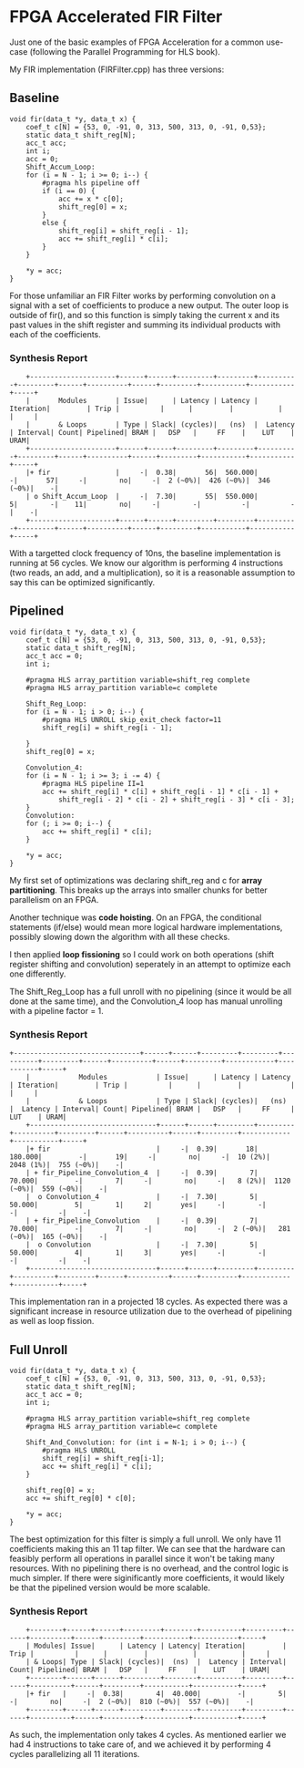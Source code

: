 # FPGA Accelerated FIR Filter

Just one of the basic examples of FPGA Acceleration for a common use-case (following the Parallel Programming for HLS book).

My FIR implementation (FIRFilter.cpp) has three versions:

## Baseline
```
void fir(data_t *y, data_t x) {
    coef_t c[N] = {53, 0, -91, 0, 313, 500, 313, 0, -91, 0,53};
    static data_t shift_reg[N];
    acc_t acc;
    int i;
    acc = 0;
    Shift_Accum_Loop:
    for (i = N - 1; i >= 0; i--) {
        #pragma hls pipeline off
        if (i == 0) {
            acc += x * c[0];
            shift_reg[0] = x;
        } 
        else {
            shift_reg[i] = shift_reg[i - 1];
            acc += shift_reg[i] * c[i];
        }
    }   
    
    *y = acc;
}
```
For those unfamiliar an FIR Filter works by performing convolution on a signal with a set of coefficients to produce a new output. The outer loop is outside of fir(), and so this function is simply taking the current x and its past values in the shift register and summing its individual products with each of the coefficients.

### Synthesis Report
```
    +---------------------+------+------+---------+---------+----------+---------+------+----------+------+---------+-----------+-----------+-----+
    |       Modules       | Issue|      | Latency | Latency | Iteration|         | Trip |          |      |         |           |           |     |
    |       & Loops       | Type | Slack| (cycles)|   (ns)  |  Latency | Interval| Count| Pipelined| BRAM |   DSP   |     FF    |    LUT    | URAM|
    +---------------------+------+------+---------+---------+----------+---------+------+----------+------+---------+-----------+-----------+-----+
    |+ fir                |     -|  0.38|       56|  560.000|         -|       57|     -|        no|     -|  2 (~0%)|  426 (~0%)|  346 (~0%)|    -|
    | o Shift_Accum_Loop  |     -|  7.30|       55|  550.000|         5|        -|    11|        no|     -|        -|          -|          -|    -|
    +---------------------+------+------+---------+---------+----------+---------+------+----------+------+---------+-----------+-----------+-----+
```

With a targetted clock frequency of 10ns, the baseline implementation is running at 56 cycles. We know our algorithm is performing 4 instructions (two reads, an add, and a multiplication), so it is a reasonable assumption to say this can be optimized significantly.

## Pipelined

```
void fir(data_t *y, data_t x) {
    coef_t c[N] = {53, 0, -91, 0, 313, 500, 313, 0, -91, 0,53};
    static data_t shift_reg[N];
    acc_t acc = 0;
    int i;

    #pragma HLS array_partition variable=shift_reg complete
    #pragma HLS array_partition variable=c complete

    Shift_Reg_Loop:
    for (i = N - 1; i > 0; i--) {
        #pragma HLS UNROLL skip_exit_check factor=11
        shift_reg[i] = shift_reg[i - 1];
            
    }
    shift_reg[0] = x; 

    Convolution_4:
    for (i = N - 1; i >= 3; i -= 4) {
        #pragma HLS pipeline II=1
        acc += shift_reg[i] * c[i] + shift_reg[i - 1] * c[i - 1] +
            shift_reg[i - 2] * c[i - 2] + shift_reg[i - 3] * c[i - 3];
    }
    Convolution:
    for (; i >= 0; i--) {
        acc += shift_reg[i] * c[i];
    }

    *y = acc;
}
```
My first set of optimizations was declaring shift_reg and c for **array partitioning**. This breaks up the arrays into smaller chunks for better parallelism on an FPGA.

Another technique was **code hoisting**. On an FPGA, the conditional statements (if/else) would mean more logical hardware implementations, possibly slowing down the algorithm with all these checks.

I then applied **loop fissioning** so I could work on both operations (shift register shifting and convolution) seperately in an attempt to optimize each one differently.

The Shift_Reg_Loop has a full unroll with no pipelining (since it would be all done at the same time), and the Convolution_4 loop has manual unrolling with a pipeline factor = 1.

### Synthesis Report
```
+-------------------------------+------+------+---------+---------+----------+---------+------+----------+------+---------+------------+-----------+-----+
    |            Modules            | Issue|      | Latency | Latency | Iteration|         | Trip |          |      |         |            |           |     |
    |            & Loops            | Type | Slack| (cycles)|   (ns)  |  Latency | Interval| Count| Pipelined| BRAM |   DSP   |     FF     |    LUT    | URAM|
    +-------------------------------+------+------+---------+---------+----------+---------+------+----------+------+---------+------------+-----------+-----+
    |+ fir                          |     -|  0.39|       18|  180.000|         -|       19|     -|        no|     -|  10 (2%)|   2048 (1%)|  755 (~0%)|    -|
    | + fir_Pipeline_Convolution_4  |     -|  0.39|        7|   70.000|         -|        7|     -|        no|     -|   8 (2%)|  1120 (~0%)|  559 (~0%)|    -|
    |  o Convolution_4              |     -|  7.30|        5|   50.000|         5|        1|     2|       yes|     -|        -|           -|          -|    -|
    | + fir_Pipeline_Convolution    |     -|  0.39|        7|   70.000|         -|        7|     -|        no|     -|  2 (~0%)|   281 (~0%)|  165 (~0%)|    -|
    |  o Convolution                |     -|  7.30|        5|   50.000|         4|        1|     3|       yes|     -|        -|           -|          -|    -|
    +-------------------------------+------+------+---------+---------+----------+---------+------+----------+------+---------+------------+-----------+-----+
```
This implementation ran in a projected 18 cycles. As expected there was a significant increase in resource utilization due to the overhead of pipelining as well as loop fission.

## Full Unroll

```
void fir(data_t *y, data_t x) {
    coef_t c[N] = {53, 0, -91, 0, 313, 500, 313, 0, -91, 0,53};
    static data_t shift_reg[N];
    acc_t acc = 0;
    int i;

    #pragma HLS array_partition variable=shift_reg complete
    #pragma HLS array_partition variable=c complete

    Shift_And_Convolution: for (int i = N-1; i > 0; i--) {
        #pragma HLS UNROLL
        shift_reg[i] = shift_reg[i-1];
        acc += shift_reg[i] * c[i];
    }

    shift_reg[0] = x; 
    acc += shift_reg[0] * c[0];

    *y = acc;
}
```
The best optimization for this filter is simply a full unroll. We only have 11 coefficients making this an 11 tap filter. We can see that the hardware can feasibly perform all operations in parallel since it won't be taking many resources. With no pipelining there is no overhead, and the control logic is much simpler. If there were siginificantly more coefficients, it would likely be that the pipelined version would be more scalable.

### Synthesis Report

```
    +--------+------+------+---------+--------+----------+---------+------+----------+------+---------+-----------+-----------+-----+
    | Modules| Issue|      | Latency | Latency| Iteration|         | Trip |          |      |         |           |           |     |
    | & Loops| Type | Slack| (cycles)|  (ns)  |  Latency | Interval| Count| Pipelined| BRAM |   DSP   |     FF    |    LUT    | URAM|
    +--------+------+------+---------+--------+----------+---------+------+----------+------+---------+-----------+-----------+-----+
    |+ fir   |     -|  0.38|        4|  40.000|         -|        5|     -|        no|     -|  2 (~0%)|  810 (~0%)|  557 (~0%)|    -|
    +--------+------+------+---------+--------+----------+---------+------+----------+------+---------+-----------+-----------+-----+
```

As such, the implementation only takes 4 cycles. As mentioned earlier we had 4 instructions to take care of, and we achieved it by performing 4 cycles parallelizing all 11 iterations.

